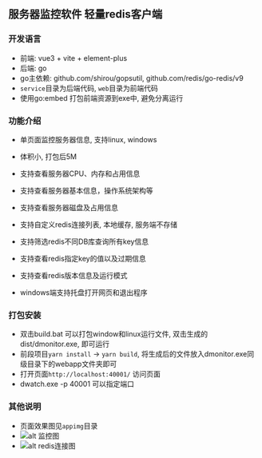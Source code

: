 ## 服务器监控软件  轻量redis客户端
### 开发语言
- 前端: vue3 + vite + element-plus
- 后端: go
- go主依赖: github.com/shirou/gopsutil, github.com/redis/go-redis/v9
- `service`目录为后端代码, `web`目录为前端代码
- 使用go:embed 打包前端资源到exe中, 避免分离运行
### 功能介绍
- 单页面监控服务器信息, 支持linux, windows
- 体积小, 打包后5M
- 支持查看服务器CPU、内存和占用信息
- 支持查看服务器基本信息，操作系统架构等
- 支持查看服务器磁盘及占用信息

- 支持自定义redis连接列表, 本地缓存, 服务端不存储
- 支持筛选redis不同DB库查询所有key信息
- 支持查看redis指定key的值以及过期信息
- 支持查看redis版本信息及运行模式

- windows端支持托盘打开网页和退出程序
### 打包安装
- 双击build.bat 可以打包window和linux运行文件, 双击生成的dist/dmonitor.exe, 即可运行
- 前段项目`yarn install` -> `yarn build`, 将生成后的文件放入dmonitor.exe同级目录下的webapp文件夹即可
- 打开页面`http://localhost:40001/` 访问页面
- dwatch.exe -p 40001 可以指定端口
### 其他说明
- 页面效果图见`appimg`目录
- ![alt 监控图](https://gcore.jsdelivr.net/gh/dhjz/dmonitor@master/appimg/app.jpg)
- ![alt redis连接图](https://gcore.jsdelivr.net/gh/dhjz/dmonitor@master/appimg/redis.jpg)
